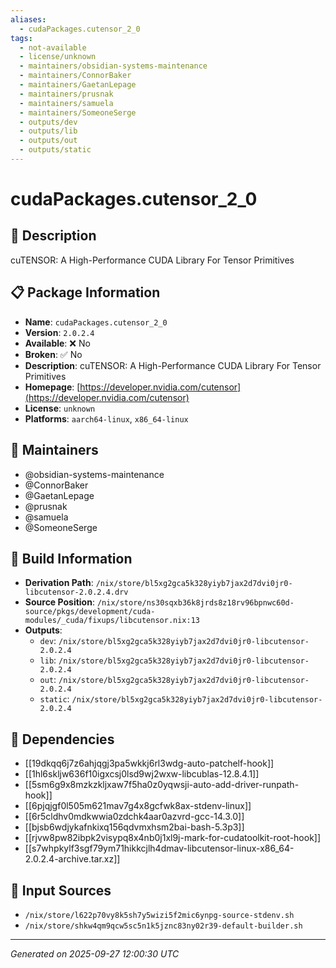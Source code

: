 ```yaml
---
aliases:
  - cudaPackages.cutensor_2_0
tags:
  - not-available
  - license/unknown
  - maintainers/obsidian-systems-maintenance
  - maintainers/ConnorBaker
  - maintainers/GaetanLepage
  - maintainers/prusnak
  - maintainers/samuela
  - maintainers/SomeoneSerge
  - outputs/dev
  - outputs/lib
  - outputs/out
  - outputs/static
---
```


# cudaPackages.cutensor_2_0

## 📝 Description

cuTENSOR: A High-Performance CUDA Library For Tensor Primitives

## 📋 Package Information

- **Name**: `cudaPackages.cutensor_2_0`
- **Version**: `2.0.2.4`
- **Available**: ❌ No
- **Broken**: ✅ No
- **Description**: cuTENSOR: A High-Performance CUDA Library For Tensor Primitives
- **Homepage**: [https://developer.nvidia.com/cutensor](https://developer.nvidia.com/cutensor)
- **License**: `unknown`
- **Platforms**: `aarch64-linux`, `x86_64-linux`
## 👥 Maintainers

- @obsidian-systems-maintenance
- @ConnorBaker
- @GaetanLepage
- @prusnak
- @samuela
- @SomeoneSerge


## 🔧 Build Information

- **Derivation Path**: `/nix/store/bl5xg2gca5k328yiyb7jax2d7dvi0jr0-libcutensor-2.0.2.4.drv`
- **Source Position**: `/nix/store/ns30sqxb36k8jrds8z18rv96bpnwc60d-source/pkgs/development/cuda-modules/_cuda/fixups/libcutensor.nix:13`
- **Outputs**:
  - `dev`:  `/nix/store/bl5xg2gca5k328yiyb7jax2d7dvi0jr0-libcutensor-2.0.2.4`
  - `lib`:  `/nix/store/bl5xg2gca5k328yiyb7jax2d7dvi0jr0-libcutensor-2.0.2.4`
  - `out`:  `/nix/store/bl5xg2gca5k328yiyb7jax2d7dvi0jr0-libcutensor-2.0.2.4`
  - `static`:  `/nix/store/bl5xg2gca5k328yiyb7jax2d7dvi0jr0-libcutensor-2.0.2.4`

## 🔗 Dependencies

- [[19dkqq6j7z6ahjqgj3pa5wkkj6rl3wdg-auto-patchelf-hook]]
- [[1hl6skljw636f10igxcsj0lsd9wj2wxw-libcublas-12.8.4.1]]
- [[5sm6g9x8mzkzkljxaw7f5ha0z0yqwsji-auto-add-driver-runpath-hook]]
- [[6pjqjgf0l505m621mav7g4x8gcfwk8ax-stdenv-linux]]
- [[6r5cldhv0mdkwwia0zdchk4aar0azvrd-gcc-14.3.0]]
- [[bjsb6wdjykafnkixq156qdvmxhsm2bai-bash-5.3p3]]
- [[rjvw8pw82ibpk2visypq8x4nb0j1xl9j-mark-for-cudatoolkit-root-hook]]
- [[s7whpkylf3sgf79ym71hikkcjlh4dmav-libcutensor-linux-x86_64-2.0.2.4-archive.tar.xz]]

## 📁 Input Sources

- `/nix/store/l622p70vy8k5sh7y5wizi5f2mic6ynpg-source-stdenv.sh`
- `/nix/store/shkw4qm9qcw5sc5n1k5jznc83ny02r39-default-builder.sh`

---
*Generated on 2025-09-27 12:00:30 UTC*
